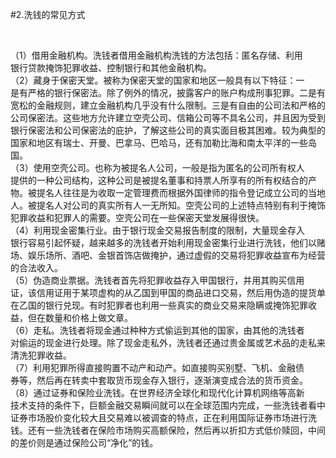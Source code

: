 #2.洗钱的常见方式
<p>&nbsp;</p>
    <p>（1）借用金融机构。洗钱者借用金融机构洗钱的方法包括：匿名存储、利用<br />
      银行贷款掩饰犯罪收益、控制银行和其他金融机构。<br />
      （2）藏身于保密天堂。被称为保密天堂的国家和地区一般具有以下特征：一<br />
      是有严格的银行保密法。除了例外的情况，披露客户的账户构成刑事犯罪。二是有<br />
      宽松的金融规则，建立金融机构几乎没有什么限制。三是有自由的公司法和严格的<br />
      公司保密法。这些地方允许建立空壳公司、信箱公司等不具名公司，并且因为受到<br />
      银行保密法和公司保密法的庇护，了解这些公司的真实面目极其困难。较为典型的<br />
      国家和地区有瑞士、开曼、巴拿马、巴哈马，还有加勒比海和南太平洋的一些岛国。<br />
      （3）使用空壳公司。也称为被提名人公司，一般是指为匿名的公司所有权人<br />
      提供的一种公司结构，这种公司是被提名董事和持票人所享有的所有权结合的产<br />
      物。被提名人往往是为收取一定管理费而根据外国律师的指令登记成立公司的当地<br />
      人。被提名人对公司的真实所有人一无所知。空壳公司的上述特点特别有利于掩饰<br />
      犯罪收益和犯罪人的需要。空壳公司在一些保密天堂发展得很快。<br />
      （4）利用现金密集行业。由于银行现金交易报告制度的限制，大量现金存入<br />
      银行容易引起怀疑，越来越多的洗钱者开始利用现金密集行业进行洗钱，他们以赌<br />
      场、娱乐场所、酒吧、金银首饰店做掩护，通过虚假的交易将犯罪收益宣布为经营<br />
      的合法收入。<br />
      （5）伪造商业票据。洗钱者首先将犯罪收益存入甲国银行，并用其购买信用<br />
      证，该信用证用于某项虚构的从乙国到甲国的商品进口交易，然后用伪造的提货单<br />
      在乙国的银行兑现。有时犯罪者也利用一些真实的商业交易来隐瞒或掩饰犯罪收<br />
      益，但在数量和价格上做文章。<br />
      （6）走私。洗钱者将现金通过种种方式偷运到其他的国家，由其他的洗钱者<br />
      对偷运的现金进行处理。除了现金走私外，洗钱者还通过贵金属或艺术品的走私来<br />
      清洗犯罪收益。<br />
      （7）利用犯罪所得直接购置不动产和动产。如直接购买别墅、飞机、金融债<br />
      券等，然后再在转卖中套取货币现金存入银行，逐渐演变成合法的货币资金。<br />
      （8）通过证券和保险业洗钱。在世界经济全球化和现代化计算机网络等高新<br />
      技术支持的条件下，巨额金融交易瞬间就可以在全球范围内完成，一些洗钱者看中<br />
      证券市场股价变化较大且交易难以被调查的特点，正在利用国际证券市场进行洗<br />
      钱。还有一些洗钱者在保险市场购买高额保险，然后再以折扣方式低价赎回，中间<br />
    的差价则是通过保险公司“净化”的钱。</p>